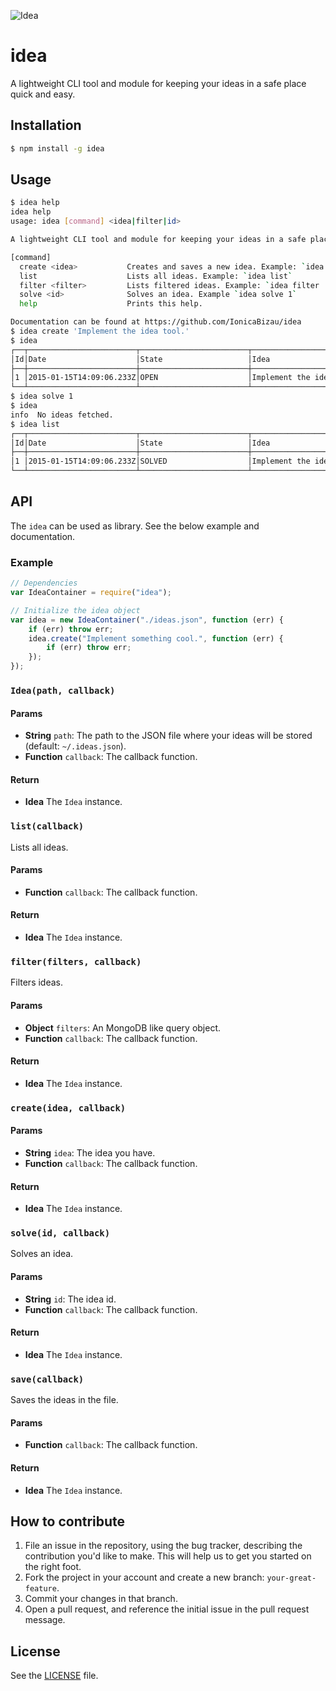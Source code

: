 ![Idea](http://i.imgur.com/BGMt0Ne.png)

# idea
A lightweight CLI tool and module for keeping your ideas in a safe place quick and easy.

## Installation

```sh
$ npm install -g idea
```

## Usage

```sh
$ idea help
idea help
usage: idea [command] <idea|filter|id>

A lightweight CLI tool and module for keeping your ideas in a safe place quick and easy.

[command]
  create <idea>           Creates and saves a new idea. Example: `idea create "Implement something very cool"`
  list                    Lists all ideas. Example: `idea list`
  filter <filter>         Lists filtered ideas. Example: `idea filter '{"state": "SOLVED"}'`
  solve <id>              Solves an idea. Example `idea solve 1`
  help                    Prints this help.

Documentation can be found at https://github.com/IonicaBizau/idea
$ idea create 'Implement the idea tool.'
$ idea
┌──┬────────────────────────┬────────────────────────┬────────────────────────┐
│Id│Date                    │State                   │Idea                    │
├──┼────────────────────────┼────────────────────────┼────────────────────────┤
│1 │2015-01-15T14:09:06.233Z│OPEN                    │Implement the idea tool.│
└──┴────────────────────────┴────────────────────────┴────────────────────────┘
$ idea solve 1
$ idea
info  No ideas fetched.
$ idea list
┌──┬────────────────────────┬────────────────────────┬────────────────────────┐
│Id│Date                    │State                   │Idea                    │
├──┼────────────────────────┼────────────────────────┼────────────────────────┤
│1 │2015-01-15T14:09:06.233Z│SOLVED                  │Implement the idea tool.│
└──┴────────────────────────┴────────────────────────┴────────────────────────┘
```

## API
The `idea` can be used as library. See the below example and documentation.

### Example

```js
// Dependencies
var IdeaContainer = require("idea");

// Initialize the idea object
var idea = new IdeaContainer("./ideas.json", function (err) {
    if (err) throw err;
    idea.create("Implement something cool.", function (err) {
        if (err) throw err;
    });
});
```

### `Idea(path, callback)`

#### Params
- **String** `path`: The path to the JSON file where your ideas will be stored (default: `~/.ideas.json`).
- **Function** `callback`: The callback function.

#### Return
- **Idea** The `Idea` instance.

### `list(callback)`
Lists all ideas.

#### Params
- **Function** `callback`: The callback function.

#### Return
- **Idea** The `Idea` instance.

### `filter(filters, callback)`
Filters ideas.

#### Params
- **Object** `filters`: An MongoDB like query object.
- **Function** `callback`: The callback function.

#### Return
- **Idea** The `Idea` instance.

### `create(idea, callback)`

#### Params
- **String** `idea`: The idea you have.
- **Function** `callback`: The callback function.

#### Return
- **Idea** The `Idea` instance.

### `solve(id, callback)`
Solves an idea.

#### Params
- **String** `id`: The idea id.
- **Function** `callback`: The callback function.

#### Return
- **Idea** The `Idea` instance.

### `save(callback)`
Saves the ideas in the file.

#### Params
- **Function** `callback`: The callback function.

#### Return
- **Idea** The `Idea` instance.

## How to contribute
1. File an issue in the repository, using the bug tracker, describing the
   contribution you'd like to make. This will help us to get you started on the
   right foot.
2. Fork the project in your account and create a new branch:
   `your-great-feature`.
3. Commit your changes in that branch.
4. Open a pull request, and reference the initial issue in the pull request
   message.

## License
See the [LICENSE](./LICENSE) file.
